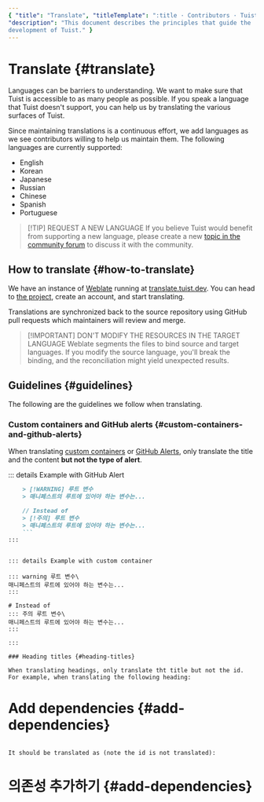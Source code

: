 ```yaml
---
{ "title": "Translate", "titleTemplate": ":title · Contributors · Tuist",
"description": "This document describes the principles that guide the
development of Tuist." }
---
```

# Translate {#translate}

Languages can be barriers to understanding. We want to make sure that Tuist is
accessible to as many people as possible. If you speak a language that Tuist
doesn't support, you can help us by translating the various surfaces of Tuist.

Since maintaining translations is a continuous effort, we add languages as we
see contributors willing to help us maintain them. The following languages are
currently supported:

- English
- Korean
- Japanese
- Russian
- Chinese
- Spanish
- Portuguese

> [!TIP] REQUEST A NEW LANGUAGE If you believe Tuist would benefit from
> supporting a new language, please create a new [topic in the community
> forum](https://community.tuist.io/c/general/4) to discuss it with the
> community.

## How to translate {#how-to-translate}

We have an instance of [Weblate](https://weblate.org/en-gb/) running at
[translate.tuist.dev](https://translate.tuist.dev). You can head to [the
project](https://translate.tuist.dev/engage/tuist/), create an account, and
start translating.

Translations are synchronized back to the source repository using GitHub pull
requests which maintainers will review and merge.

> [!IMPORTANT] DON'T MODIFY THE RESOURCES IN THE TARGET LANGUAGE Weblate
> segments the files to bind source and target languages. If you modify the
> source language, you'll break the binding, and the reconciliation might yield
> unexpected results.

## Guidelines {#guidelines}

The following are the guidelines we follow when translating.

### Custom containers and GitHub alerts {#custom-containers-and-github-alerts}

When translating [custom
containers](https://vitepress.dev/guide/markdown#custom-containers) or [GitHub
Alerts](https://docs.github.com/en/get-started/writing-on-github/getting-started-with-writing-and-formatting-on-github/basic-writing-and-formatting-syntax#alerts),
only translate the title and the content **but not the type of alert**.

::: details Example with GitHub Alert
```markdown
    > [!WARNING] 루트 변수
    > 매니페스트의 루트에 있어야 하는 변수는...

    // Instead of
    > [!주의] 루트 변수
    > 매니페스트의 루트에 있어야 하는 변수는...
    ```
:::


::: details Example with custom container
```
    ::: warning 루트 변수\
    매니페스트의 루트에 있어야 하는 변수는...
    :::

    # Instead of
    ::: 주의 루트 변수\
    매니페스트의 루트에 있어야 하는 변수는...
    :::
```
:::

### Heading titles {#heading-titles}

When translating headings, only translate tht title but not the id. For example, when translating the following heading:

```
# Add dependencies {#add-dependencies}
```

It should be translated as (note the id is not translated):

```
# 의존성 추가하기 {#add-dependencies}
```

```
